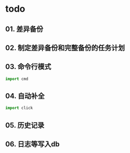 # todo

## 01. 差异备份

## 02. 制定差异备份和完整备份的任务计划

## 03. 命令行模式

```python
import cmd
```


## 04. 自动补全 

```python
import click
```

## 05. 历史记录

## 06. 日志等写入db


